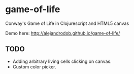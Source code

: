# game-of-life
Conway's Game of Life in Clojurescript and HTML5 canvas

Demo here: http://alejandrodob.github.io/game-of-life/



## TODO
- Adding arbitrary living cells clicking on canvas.
- Custom color picker.

